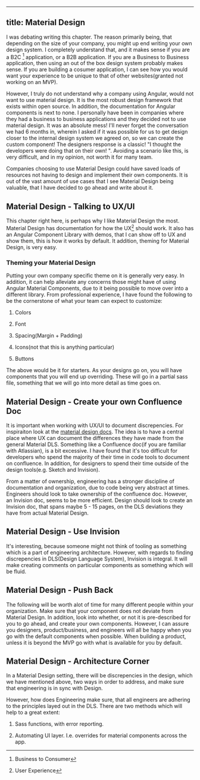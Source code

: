  ---
 title: Material Design
 ---
 
I was debating writing this chapter. The reason primarily being, that
depending on the size of your company, you might up end writing your own
design system. I completely understand that, and it makes sense if you
are a B2C [^1] application, or a B2B application. If you are a Business
to Business application, then using an out of the box design system
probably makes sense. If you are building a cosumer application, I can
see how you would want your experience to be unique to that of other
websites(granted not working on an MVP).

However, I truly do not understand why a company using Angular, would
not want to use material design. It is the most robust design framework
that exists within open source. In addition, the documentation for
Angular components is next to none. I personally have been in companies
where they had a business to business applications and they decided not
to use material design. It was an absolute mess! I'll never forget the
conversation we had 6 months in, wherein I asked if it was possible for
us to get design closer to the internal design system we agreed on, so
we can create the custom component! The designers response is a classic!
"I thought the developers were doing that on their own! ". Avoiding a
scenario like this, is very difficult, and in my opinion, not worth it
for many team.

Companies choosing to use Material Design could have saved loads of
resources not having to design and implement their own components. It is
out of the vast amount of use cases that I see Material Design being
valuable, that I have decided to go ahead and write about it.

 Material Design - Talking to UX/UI 
-----------------------------------

This chapter right here, is perhaps why I like Material Design the most.
Material Design has documentation for how the UX[^2] should work. It
also has an Angular Component Library with demos, that I can show off to
UX and show them, this is how it works by default. It addition, theming
for Material Design, is very easy.

### Theming your Material Design

Putting your own company specific theme on it is generally very easy. In
addition, it can help alleviate any concerns those might have of using
Angular Material Components, due to it being possible to move over into
a different library. From professional experience, I have found the
following to be the cornerstone of what your team can expect to
customize:

1.  Colors

2.  Font

3.  Spacing(Margin + Padding)

4.  Icons(not that this is anything particular)

5.  Buttons

The above would be it for starters. As your designs go on, you will have
components that you will end up overriding. These will go in a partial
sass file, something that we will go into more detail as time goes on.

 Material Design - Create your own Confluence Doc 
-------------------------------------------------

It is important when working with UX/UI to document discrepencies. For
inspiraiton look at the [material design
docs](https://material.io/guidelines/components/sliders.html). The idea
is to have a central place where UX can document the differences they
have made from the general Material DLS. Something like a Confluence
doc(if you are familiar with Atlassian), is a bit excessive. I have
found that it's too difficult for developers who spend the majority of
their time in code tools to document on confluence. In addition, for
designers to spend their time outside of the design tools(e.g. Sketch
and Invision).

From a matter of ownership, engineering has a stronger discipline of
documentation and organization, due to code being very abstract at
times. Engineers should look to take ownership of the confluence doc.
However, an Invision doc, seems to be more efficient. Design should look
to create an Invision doc, that spans maybe 5 - 15 pages, on the DLS
deviations they have from actual Material Design.

 Material Design - Use Invision 
-------------------------------

It's interesting, because someone might not think of tooling as
something which is a part of engineering architecture. However, with
regards to finding discrepencies in DLS(Design Language System),
Invision is integral. It will make creating comments on particular
components as something which will be fluid.

 Material Design - Push Back 
----------------------------

The following will be worth alot of time for many different people
within your organization. Make sure that your component does not deviate
from Material Design. In addition, look into whether, or not it is
pre-described for you to go ahead, and create your own components.
However, I can assure you designers, product/business, and engineers
will all be happy when you go with the default components when possible.
When building a product, unless it is beyond the MVP go with what is
available for you by default.

 Material Design - Architecture Corner 
--------------------------------------

In a Material Design setting, there will be discrepencies in the design,
which we have mentioned above, two ways in order to address, and make
sure that engineering is in sync with Design.

However, how does Engineering make sure, that all engineers are adhering
to the principles layed out in the DLS. There are two methods which will
help to a great extent:

1.  Sass functions, with error reporting.

2.  Automating UI layer. I.e. overrides for material components across
    the app.

[^1]: Business to Consumer

[^2]: User Experience
